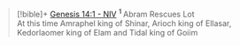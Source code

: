 > [!bible]+ [Genesis 14:1 - NIV](https://bolls.life/NIV/1/14/)
>  <sup> **1** </sup>Abram Rescues Lot<br/>At this time Amraphel king of Shinar, Arioch king of Ellasar, Kedorlaomer king of Elam and Tidal king of Goiim
